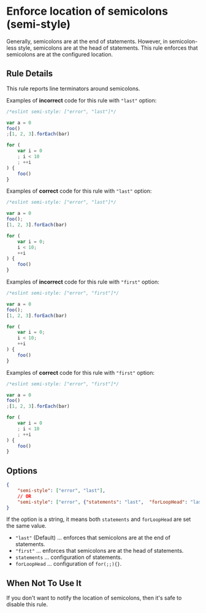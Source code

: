 # Enforce location of semicolons (semi-style)

Generally, semicolons are at the end of statements. However, in semicolon-less style, semicolons are at the head of statements. This rule enforces that semicolons are at the configured location.

## Rule Details

This rule reports line terminators around semicolons.

Examples of **incorrect** code for this rule with `"last"` option:

```js
/*eslint semi-style: ["error", "last"]*/

var a = 0
foo()
;[1, 2, 3].forEach(bar)

for (
    var i = 0
    ; i < 10
    ; ++i
) {
    foo()
}
```

Examples of **correct** code for this rule with `"last"` option:

```js
/*eslint semi-style: ["error", "last"]*/

var a = 0
foo();
[1, 2, 3].forEach(bar)

for (
    var i = 0;
    i < 10;
    ++i
) {
    foo()
}
```

Examples of **incorrect** code for this rule with `"first"` option:

```js
/*eslint semi-style: ["error", "first"]*/

var a = 0
foo();
[1, 2, 3].forEach(bar)

for (
    var i = 0;
    i < 10;
    ++i
) {
    foo()
}
```

Examples of **correct** code for this rule with `"first"` option:

```js
/*eslint semi-style: ["error", "first"]*/

var a = 0
foo()
;[1, 2, 3].forEach(bar)

for (
    var i = 0
    ; i < 10
    ; ++i
) {
    foo()
}
```

## Options

```json
{
    "semi-style": ["error", "last"],
    // OR
    "semi-style": ["error", {"statements": "last",  "forLoopHead": "last"}]
}
```

If the option is a string, it means both `statements` and `forLoopHead` are set the same value.

- `"last"` (Default) ... enforces that semicolons are at the end of statements.
- `"first"` ... enforces that semicolons are at the head of statements.
- `statements` ... configuration of statements.
- `forLoopHead` ... configuration of `for(;;){}`.

## When Not To Use It

If you don't want to notify the location of semicolons, then it's safe to disable this rule.
